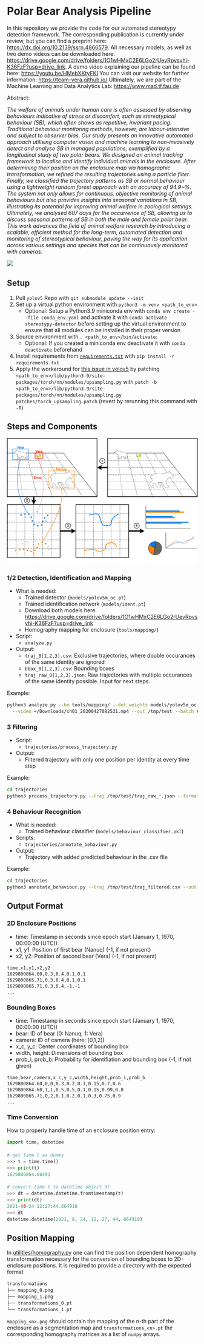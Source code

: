 # Polar Bear Analysis Pipeline

In this repository we provide the code for our automated stereotypy detection framework.
The corresponding publication is currently under review, but you can find a preprint here: https://dx.doi.org/10.2139/ssrn.4866579.
All necessary models, as well as two demo videos can be downloaded here: https://drive.google.com/drive/folders/1O1wHMxC2E6LGo2rUevRpvsvhi-K36FzF?usp=drive_link.
A demo video explaining our pipeline can be found here: https://youtu.be/HMebXKtyFKI
You can visit our website for further information: https://team-vera.github.io/
Ultimately, we are part of the Machine Learning and Data Analytics Lab: https://www.mad.tf.fau.de

Abstract:

_The welfare of animals under human care is often assessed by observing behaviours indicative of stress or discomfort, such as stereotypical behaviour (SB), which often shows as repetitive, invariant pacing.
Traditional behaviour monitoring methods, however, are labour-intensive and subject to observer bias.
Our study presents an innovative automated approach utilising computer vision and machine learning to non-invasively detect and analyse SB in managed populations, exemplified by a longitudinal study of two polar bears.
We designed an animal tracking framework to localise and identify individual animals in the enclosure.
After determining their position on the enclosure map via homographic transformation, we refined the resulting trajectories using a particle filter.
Finally, we classified the trajectory patterns as SB or normal behaviour using a lightweight random forest approach with an accuracy of 94.9~\%.
The system not only allows for continuous, objective monitoring of animal behaviours but also provides insights into seasonal variations in SB, illustrating its potential for improving animal welfare in zoological settings.
Ultimately, we analysed 607 days for the occurrence of SB, allowing us to discuss seasonal patterns of SB in both the male and female polar bear.
This work advances the field of animal welfare research by introducing a scalable, efficient method for the long-term, automated detection and monitoring of stereotypical behaviour, paving the way for its application across various settings and species that can be continuously monitored with cameras._

![](/Users/eq64opiv/Documents/01_repos/stereotypy-detector/images/Demo_Stereo.gif)

## Setup

1. Pull `yolov5` Repo with `git submodule update --init`
2. Set up a virtual python environment with `python3 -m venv <path_to_env>`
   - Optional: Setup a Python3.9 miniconda env with `conda env create --file conda_env.yaml` and activate it with `conda activate stereotypy-detector` before setting up the virtual environment to ensure that all modules can be installed in their proper version
3. Source environment with `. <path_to_env>/bin/activate`:
   - Optional: If you created a miniconda env deactivate it with `conda deactivate` beforehand
4. Install requirements from [`requirements.txt`](requirements.txt) with `pip install -r requirements.txt`
5. Apply the workaround for [this issue in yolov5](https://github.com/ultralytics/yolov5/issues/6948) by patching `<path_to_env>/lib/python3.9/site-packages/torch/nn/modules/upsampling.py` with `patch -b <path_to_env>/lib/python3.9/site-packages/torch/nn/modules/upsampling.py patches/torch_upsampling.patch` (revert by rerunning this command with `-R`)

## Steps and Components

![pipeline.svg](images/pipeline.svg)

### 1/2 Detection, Identification and Mapping

- What is needed:
  - Trained detector (`models/yolov5m_oc.pt`)
  - Trained identification network (`models/ident.pt`)
  - Download both models here: https://drive.google.com/drive/folders/1O1wHMxC2E6LGo2rUevRpvsvhi-K36FzF?usp=drive_link
  - Homography mapping for enclosure (`tools/mapping/`)
- Script:
  - `analyze.py`
- Output:
  - `traj_0[1,2,3].csv`: Exclusive trajectories, where double occurances of the same identity are ignored
  - `bbox_0[1,2,3].csv`: Bounding boxes
  - `traj_raw_0[1,2,3].json`: Raw trajectories with multiple occurances of the same identity possible. Input for next steps.

Example:

```bash
python3 analyze.py --hm tools/mapping/ --det_weights models/yolov5m_oc.pt --ident_weights models/ident.pt \
  --video ~/Downloads/ch01_20200427082531.mp4 --out /tmp/test --batch 64 --qsize 8 --ident_batch 128 --max_det_t 8 --max_vid_t 4
```

### 3 Filtering

- Script:
  - `trajectories/process_trajectory.py`
- Output:
  - Filtered trajectory with only one position per identity at every time step

Example:

```bash
cd trajectories
python3 process_trajectory.py --traj /tmp/test/traj_raw_*.json --format raw --ex_out /tmp/test/traj_filtered.csv --overlay ../images/PB_Maps_Overlay.png
```

### 4 Behaviour Recognition

- What is needed:
  - Trained behaviour classifier (`models/behaviour_classifier.pkl`)
- Scripts:
  - `trajectories/annotate_behaviour.py`
- Output:
  - Trajectory with added predicted behaviour in the .csv file

Example:

```bash
cd trajectories
python3 annotate_behaviour.py --traj /tmp/test/traj_filtered.csv --out /tmp/test/ --clf ../models/behaviour_classifier.pkl --stereo-only
```

## Output Format

### 2D Enclosure Positions

- time: Timestamp in seconds since epoch start (January 1, 1970, 00:00:00 (UTC))
- x1, y1: Position of first bear (Nanuq) (-1, if not present)
- x2, y2: Position of second bear (Vera) (-1, if not present)

```csv
time,x1,y1,x2,y2
1629800864.60,0.3,0.4,0.1,0.1
1629800865.71,0.3,0.4,0.1,0.1
1629800865.71,0.3,0.4,-1,-1
...
```

### Bounding Boxes

- time: Timestamp in seconds since epoch start (January 1, 1970, 00:00:00 (UTC))
- bear: ID of bear (0: Nanuq, 1: Vera)
- camera: ID of camera (here: [0,1,2])
- x_c, y_c: Center coordinates of bounding box
- width, height: Dimensions of bounding box
- prob_i, prob_b: Probability for identifiation and bounding box (-1, if not given)

```csv
time,bear,camera,x_c,y_c,width,height,prob_i,prob_b
1629800864.60,0,0,0.3,0.2,0.1,0.15,0.7,0.6
1629800864.60,1,1,0.5,0.5,0.1,0.15,0.99,0.8
1629800865.71,0,2,0.1,0.2,0.1,0.3,0.75,0.9
...
```

### Time Conversion

How to properly handle time of an enclosure position entry:

```python
import time, datetime

# get time t as dummy
>>> t = time.time()
>>> print(t)
1629800864.66491

# convert time t to datetime object dt
>>> dt = datetime.datetime.fromtimestamp(t)
>>> print(dt)
2021-08-24 12:27:44.664910
>>> dt
datetime.datetime(2021, 8, 24, 12, 27, 44, 664910)
```

## Position Mapping

In [utilities/homography.py](utilities/homography.py) one can find the position dependent homography transformation necessary for the conversion of bounding boxes to 2D-enclosure positions.
It is required to provide a directory with the expected format

```txt
transformations
├── mapping_0.png
├── mapping_1.png
├── transformations_0.pt
└── transformations_1.pt
```

`mapping_<n>.png` should contain the mapping of the n-th part of the enclosure as a segmentation map and `transformations_<n>.pt` the corresponding homography matrices as a list of `numpy` arrays.
